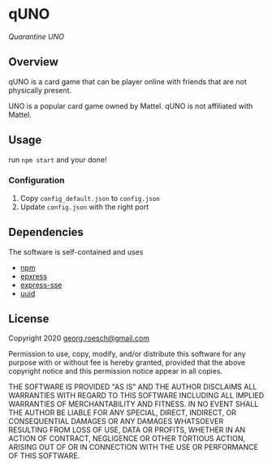 # qUNO
*Quarantine UNO*

## Overview
qUNO is a card game that can be player online with friends that are not physically present.

UNO is a popular card game owned by Mattel. qUNO is not affiliated with Mattel.  

## Usage
run `npm start` and your done!

### Configuration
 1. Copy `config_default.json` to `config.json`
 2. Update `config.json` with the right port
 
## Dependencies
The software is self-contained and uses

* [npm](https://npmjs.com/)
* [epxress](https://www.npmjs.com/package/express)
* [express-sse](https://www.npmjs.com/package/express-sse)
* [uuid](https://www.npmjs.com/package/uuid)
 
## License
Copyright 2020 georg.roesch@gmail.com

Permission to use, copy, modify, and/or distribute this software for any purpose with or without fee is hereby granted, provided that the above copyright notice and this permission notice appear in all copies.

THE SOFTWARE IS PROVIDED "AS IS" AND THE AUTHOR DISCLAIMS ALL WARRANTIES WITH REGARD TO THIS SOFTWARE INCLUDING ALL IMPLIED WARRANTIES OF MERCHANTABILITY AND FITNESS. IN NO EVENT SHALL THE AUTHOR BE LIABLE FOR ANY SPECIAL, DIRECT, INDIRECT, OR CONSEQUENTIAL DAMAGES OR ANY DAMAGES WHATSOEVER RESULTING FROM LOSS OF USE, DATA OR PROFITS, WHETHER IN AN ACTION OF CONTRACT, NEGLIGENCE OR OTHER TORTIOUS ACTION, ARISING OUT OF OR IN CONNECTION WITH THE USE OR PERFORMANCE OF THIS SOFTWARE.